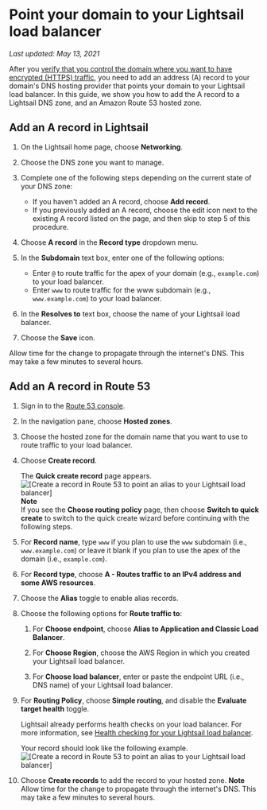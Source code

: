 # Point your domain to your Lightsail load balancer<a name="add-alias-record-for-lightsail-load-balancer"></a>

 *Last updated: May 13, 2021* 

After you [verify that you control the domain where you want to have encrypted \(HTTPS\) traffic](verify-tls-ssl-certificate-using-dns-cname-https.md), you need to add an address \(A\) record to your domain's DNS hosting provider that points your domain to your Lightsail load balancer\. In this guide, we show you how to add the A record to a Lightsail DNS zone, and an Amazon Route 53 hosted zone\.

## Add an A record in Lightsail<a name="add-address-record-lightsail"></a>

1. On the Lightsail home page, choose **Networking**\.

1. Choose the DNS zone you want to manage\.

1. Complete one of the following steps depending on the current state of your DNS zone:
   + If you haven't added an A record, choose **Add record**\.
   + If you previously added an A record, choose the edit icon next to the existing A record listed on the page, and then skip to step 5 of this procedure\.

1. Choose **A record** in the **Record type** dropdown menu\.

1. In the **Subdomain** text box, enter one of the following options:
   + Enter `@` to route traffic for the apex of your domain \(e\.g\., `example.com`\) to your load balancer\.
   + Enter `www` to route traffic for the www subdomain \(e\.g\., `www.example.com`\) to your load balancer\.

1. In the **Resolves to** text box, choose the name of your Lightsail load balancer\.

1. Choose the **Save** icon\.

Allow time for the change to propagate through the internet's DNS\. This may take a few minutes to several hours\.

## Add an A record in Route 53<a name="add-address-record-route-53"></a>

1. Sign in to the [Route 53 console](https://console.aws.amazon.com/route53)\.

1. In the navigation pane, choose **Hosted zones**\.

1. Choose the hosted zone for the domain name that you want to use to route traffic to your load balancer\.

1. Choose **Create record**\.

   The **Quick create record** page appears\.  
![\[Create a record in Route 53 to point an alias to your Lightsail load balancer\]](https://d9yljz1nd5001.cloudfront.net/en_us/cdafd3c2a6d9edfefee89eda217b0068/images/create-record-set-alias-record-route-53-blank.png)
**Note**  
If you see the **Choose routing policy** page, then choose **Switch to quick create** to switch to the quick create wizard before continuing with the following steps\.

1. For **Record name**, type `www` if you plan to use the `www` subdomain \(i\.e\., `www.example.com`\) or leave it blank if you plan to use the apex of the domain \(i\.e\., `example.com`\)\.

1. For **Record type**, choose **A \- Routes traffic to an IPv4 address and some AWS resources**\.

1. Choose the **Alias** toggle to enable alias records\.

1. Choose the following options for **Route traffic to**:

   1. For **Choose endpoint**, choose **Alias to Application and Classic Load Balancer**\.

   1. For **Choose Region**, choose the AWS Region in which you created your Lightsail load balancer\.

   1. For **Choose load balancer**, enter or paste the endpoint URL \(i\.e\., DNS name\) of your Lightsail load balancer\.

1. For **Routing Policy**, choose **Simple routing**, and disable the **Evaluate target health** toggle\.

   Lightsail already performs health checks on your load balancer\. For more information, see [Health checking for your Lightsail load balancer](enable-set-up-health-checking-for-lightsail-load-balancer-metrics.md)\.

   Your record should look like the following example\.  
![\[Create a record in Route 53 to point an alias to your Lightsail load balancer\]](https://d9yljz1nd5001.cloudfront.net/en_us/cdafd3c2a6d9edfefee89eda217b0068/images/create-record-set-alias-record-route-53.png)

1. Choose **Create records** to add the record to your hosted zone\.
**Note**  
Allow time for the change to propagate through the internet's DNS\. This may take a few minutes to several hours\.